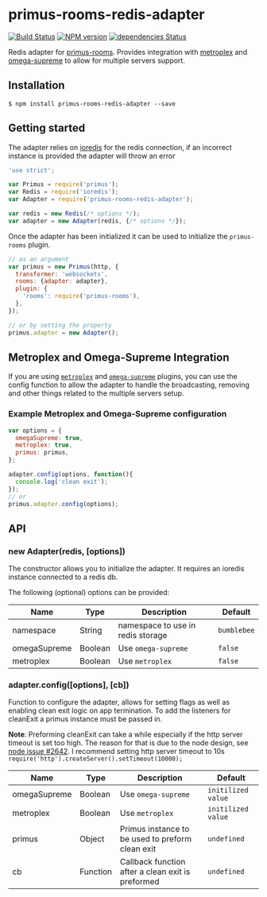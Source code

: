 # primus-rooms-redis-adapter

[![Build Status](https://img.shields.io/travis/fadeenk/primus-rooms-redis-adapter/master.svg)](https://travis-ci.org/fadeenk/primus-rooms-redis-adapter)
[![NPM version](https://img.shields.io/npm/v/primus-rooms-redis-adapter.svg)](https://www.npmjs.com/package/primus-rooms-redis-adapter)
[![dependencies Status](https://david-dm.org/fadeenk/primus-rooms-redis-adapter/status.svg)](https://david-dm.org/fadeenk/primus-rooms-redis-adapter)

Redis adapter for [primus-rooms](https://github.com/cayasso/primus-rooms). 
Provides integration with [metroplex](https://github.com/primus/metroplex) and [omega-supreme](https://github.com/primus/omega-supreme) to allow for multiple servers support.

## Installation

```
$ npm install primus-rooms-redis-adapter --save
```

## Getting started

The adapter relies on [ioredis](https://github.com/luin/ioredis) for the redis connection, if an incorrect instance is provided the adapter will throw an error

```javascript
'use strict';

var Primus = require('primus');
var Redis = require('ioredis');
var Adapter = require('primus-rooms-redis-adapter');

var redis = new Redis(/* options */);
var adapter = new Adapter(redis, {/* options */});
```

Once the adapter has been initialized it can be used to initialize the `primus-rooms` plugin. 
```javascript
// as an argument 
var primus = new Primus(http, {
  transformer: 'websockets',
  rooms: {adapter: adapter},
  plugin: {
    'rooms': require('primus-rooms'),
  },
});

// or by setting the property
primus.adapter = new Adapter();
```

## Metroplex and Omega-Supreme Integration
If you are using [`metroplex`](https://github.com/primus/metroplex) and [`omega-supreme`](https://github.com/primus/omega-supreme)
plugins, you can use the config function to allow the adapter to handle the broadcasting, removing and other things
related to the multiple servers setup.

### Example Metroplex and Omega-Supreme configuration

```javascript
var options = {
  omegaSupreme: true,
  metroplex: true,
  primus: primus,
};

adapter.config(options, function(){
  console.log('clean exit');
});
// or 
primus.adapter.config(options);
```

## API

### new Adapter(redis, [options])
The constructor allows you to initialize the adapter. It requires an ioredis instance connected to a redis db.

The following (optional) options can be provided:

Name                   | Type     | Description                               | Default
-----------------------|----------|-------------------------------------------|---------------
namespace              | String   | namespace to use in redis storage         | `bumblebee`
omegaSupreme           | Boolean  | Use `omega-supreme`                       | `false`
metroplex              | Boolean  | Use `metroplex`                           | `false`


### adapter.config([options], [cb])
Function to configure the adapter, allows for setting flags as well as enabling clean exit logic on app termination.
To add the listeners for cleanExit a primus instance must be passed in.

**Note**: Preforming cleanExit can take a while especially if the http server timeout is set too high.
The reason for that is due to the node design, see [node issue #2642](https://github.com/nodejs/node/issues/2642).
I recommend setting http server timeout to 10s `require('http').createServer().setTimeout(10000);`

Name                   | Type     |Description                                | Default
-----------------------|----------|-------------------------------------------|---------------
omegaSupreme           | Boolean  | Use `omega-supreme`                       | `initilized value`
metroplex              | Boolean  | Use `metroplex`                           | `initilized value`
primus                 | Object   | Primus instance to be used to preform clean exit| `undefined`
cb                     | Function | Callback function after a clean exit is preformed | `undefined`

